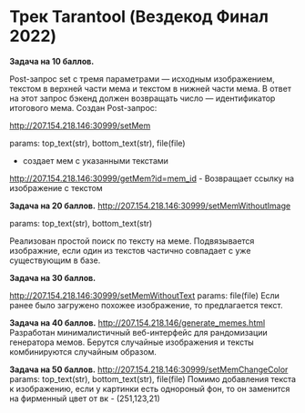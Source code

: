 # Трек Tarantool (Вездекод Финал 2022)

**Задача на 10 баллов.**

Post-запрос set с тремя параметрами — исходным изображением, текстом в верхней части мема и текстом в нижней части мема. В ответ на этот запрос бэкенд должен возвращать число — идентификатор итогового мема.
Создан Post-запрос:

http://207.154.218.146:30999/setMem 

params: top_text(str), bottom_text(str), file(file)

 - создает мем с указанными текстами
 
http://207.154.218.146:30999/getMem?id=mem_id - Возвращает ссылку на изображение с текстом

**Задача на 20 баллов.**
http://207.154.218.146:30999/setMemWithoutImage

params: top_text(str), bottom_text(str)

Реализован простой поиск по тексту на меме. Подвязывается изображние, если один из текстов частично совпадает с уже существующим в базе.

**Задача на 30 баллов.**

http://207.154.218.146:30999/setMemWithoutText
params: file(file)
Если ранее было загружено похожее изображение, то предлагается текст.

**Задача на 40 баллов.**
http://207.154.218.146/generate_memes.html
Разработан минималистичный веб-интерфейс для рандомизации генератора мемов. Берутся случайные изображения и тексты комбинируются случайным образом.

**Задача на 50 баллов.**
http://207.154.218.146:30999/setMemChangeColor
params: top_text(str), bottom_text(str), file(file)
Помимо добавления текста к изображению, если у картинки есть однороный фон, то он заменится на фирменный цвет от вк - (251,123,21)
